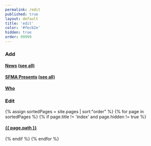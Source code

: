 ```yaml
---
permalink: /edit
published: true
layout: default
title: 'edit'
color: '#fecb2e'
hidden: true
order: 99999
---
```

<h3>Add</h3>
<h4>
  <a href="http://prose.io/#san-francisco-music-alliance/sfmusicalliance.org-default/new/master/_news" target="_blank">News</a>
  <a href="http://prose.io/#san-francisco-music-alliance/sfmusicalliance.org-default/tree/master/_news" target="_blank">(see all)</a>
</h4>

<h4>
  <a href="http://prose.io/#san-francisco-music-alliance/sfmusicalliance.org-default/new/master/_sfmapresents" target="_blank">SFMA Presents</a>
  <a href="http://prose.io/#san-francisco-music-alliance/sfmusicalliance.org-default/tree/master/_sfmapresents" target="_blank">(see all)</a>
</h4>

<h4>
  <a href="http://prose.io/#san-francisco-music-alliance/sfmusicalliance.org-default/tree/master/_data/who" target="_blank">Who</a>
</h4>

<h3>Edit</h3>

{% assign sortedPages = site.pages | sort:"order" %}
{% for page in sortedPages %}
  {% if page.title !=  'index' and page.hidden != true %}
<h4><a href="http://prose.io/#san-francisco-music-alliance/sfmusicalliance.org-default/edit/master/{{ page.path }}" target="_blank">{{ page.path }}</a></h4>
  {% endif %}
{% endfor %}

